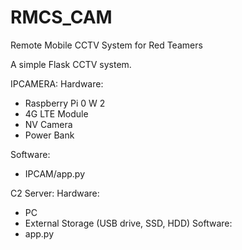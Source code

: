 # RMCS_CAM
Remote Mobile CCTV System for Red Teamers

A simple Flask CCTV system.

IPCAMERA:
Hardware:
  -  Raspberry Pi 0 W 2
  -  4G LTE Module
  -  NV Camera
  -  Power Bank

Software:
  -  IPCAM/app.py

C2 Server:
Hardware:
  - PC
  - External Storage (USB drive, SSD, HDD)
Software:
 - app.py
